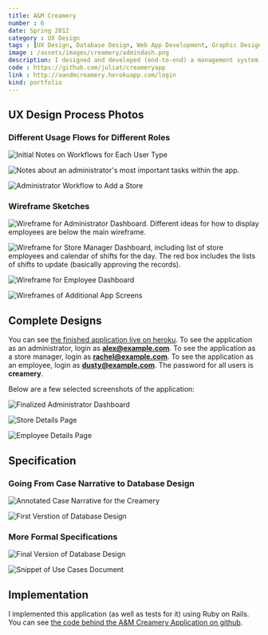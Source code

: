 ```yaml
---
title: A&M Creamery
number : 6
date: Spring 2012
category : UX Design
tags : [UX Design, Database Design, Web App Development, Graphic Design]
image : /assets/images/creamery/admindash.png
description: I designed and developed (end-to-end) a management system for a fictional chain of ice cream stores.
code : https://github.com/juliat/creameryapp
link : http://aandmcreamery.herokuapp.com/login
kind: portfolio
---
```


## UX Design Process Photos

### Different Usage Flows for Different Roles

![Initial Notes on Workflows for Each User Type](/assets/images/creamery/initial-notes-on-workflows.jpg)

![Notes about an administrator's most important tasks within the app.](/assets/images/creamery/3-admin-use-case-flow.png)

![Administrator Workflow to Add a Store](/assets/images/creamery/3-admin-add-employee-flow.png)

### Wireframe Sketches

![Wireframe for Administrator Dashboard. Different ideas for how to display employees are below the main wireframe.](/assets/images/creamery/admin-dash-with-employee-alts.png)

![Wireframe for Store Manager Dashboard, including list of store employees and calendar of shifts for the day. The red box includes the lists of shifts to update (basically approving the records).](/assets/images/creamery/manager-dash.png)

![Wireframe for Employee Dashboard](/assets/images/creamery/employee-dash.png)

![Wireframes of Additional App Screens](/assets/images/creamery/3-additional-admin-screens.png)

## Complete Designs

You can see [the finished application live on heroku](http://aandmcreamery.herokuapp.com/). To see the application as an administrator, login as **alex@example.com**. To see the application as a store manager, login as **rachel@example.com**. To see the application as an employee, login as **dusty@example.com**. The password for all users is **creamery**.

Below are a few selected screenshots of the application:

![Finalized Administrator Dashboard](/assets/images/creamery/admindash.png)

![Store Details Page](/assets/images/creamery/storedetails.png)

![Employee Details Page](/assets/images/creamery/employeedetails.png)

## Specification

### Going From Case Narrative to Database Design

![Annotated Case Narrative for the Creamery](/assets/images/creamery/1-case-narrative-to-entities.png)

![First Verstion of Database Design](/assets/images/creamery/1-case-entities-draft.png)

### More Formal Specifications

![Final Version of Database Design](/assets/images/creamery/p1-erd.png)

![Snippet of Use Cases Document](/assets/images/creamery/p1-use-cases-snipped.png)

## Implementation

I implemented this application (as well as tests for it) using Ruby on Rails. You can see [the code behind the A&M Creamery Application on github](https://github.com/juliat/creameryapp).
